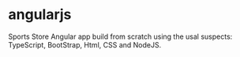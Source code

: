 # angularjs

Sports Store
 Angular app build from scratch using the usal suspects: TypeScript, BootStrap, Html, CSS and NodeJS.